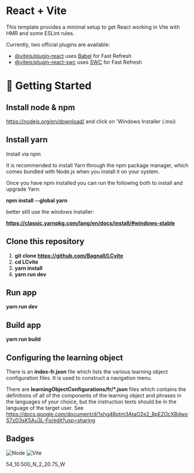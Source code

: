 # React + Vite

This template provides a minimal setup to get React working in Vite with HMR and some ESLint rules.

Currently, two official plugins are available:

- [@vitejs/plugin-react](https://github.com/vitejs/vite-plugin-react/blob/main/packages/plugin-react/README.md) uses [Babel](https://babeljs.io/) for Fast Refresh
- [@vitejs/plugin-react-swc](https://github.com/vitejs/vite-plugin-react-swc) uses [SWC](https://swc.rs/) for Fast Refresh

# 🚀 Getting Started

## Install node & npm

https://nodejs.org/en/download/ and click on 'Windows Installer (.msi)

## Install yarn

Install via npm

It is recommended to install Yarn through the npm package manager, which comes bundled with Node.js when you install it on your system.

Once you have npm installed you can run the following both to install and upgrade Yarn:

**npm install --global yarn**

better still use the windows installer:

**https://classic.yarnpkg.com/lang/en/docs/install/#windows-stable**

## Clone this repository

1. **git clone https://github.com/Bagnall/LCvite**
1. **cd LCvite**
2. **yarn install**
3. **yarn run dev**

## Run app

**yarn run dev**

## Build app

**yarn run build**

## Configuring the learning object

There is an **index-fr.json** file which lists the various learning object configuration files. It is used to construct a navigation menu.

There are **learningObjectConfigurations/fr/\*.json** files which contains the definitions of all of the components of the learning object and phrases in the languages of your choice, but the instruction texts should be in the language of the target user. See https://docs.google.com/document/d/1shg4Bptm3AtaO2e2_8pEZOcXBdwoS7zD3sK5Au3L-Fo/edit?usp=sharing

## Badges

![Node](https://img.shields.io/badge/node-18.x-brightgreen)
![Vite](https://img.shields.io/badge/built%20with-vite-646cff.svg?logo=vite)

54_10.500_N_2_20.75_W